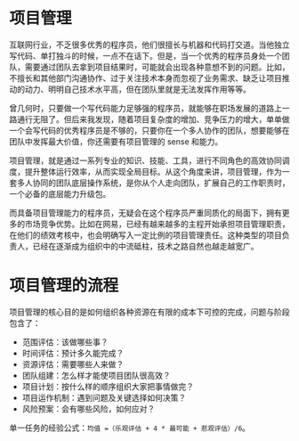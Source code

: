 # 项目管理

互联网行业，不乏很多优秀的程序员，他们很擅长与机器和代码打交道。当他独立写代码、单打独斗的时候，一点不在话下。但是，当一个优秀的程序员身处一个团队，需要通过团队去拿到项目结果时，可能就会出现各种意想不到的问题。比如，不擅长和其他部门沟通协作、过于关注技术本身而忽视了业务需求、缺乏让项目推动的动力、明明自己技术水平高，但在团队里就是无法发挥作用等等。

曾几何时，只要做一个写代码能力足够强的程序员，就能够在职场发展的道路上一路通行无阻了。但后来我发现，随着项目复杂度的增加、竞争压力的增大，单单做一个会写代码的优秀程序员是不够的，只要你在一个多人协作的团队，想要能够在团队中发挥最大价值，你还需要有项目管理的 sense 和能力。

项目管理，就是通过一系列专业的知识、技能、工具，进行不同角色的高效协同调度，提升整体运行效率，从而实现全局目标。从这个角度来讲，项目管理，作为一套多人协同的团队底层操作系统，是你从个人走向团队，扩展自己的工作职责时，一个必备的底层能力升级包。

而具备项目管理能力的程序员，无疑会在这个程序员严重同质化的局面下，拥有更多的市场竞争优势。比如在网易，已经有越来越多的主程开始承担项目管理职责，在他们的绩效考核中，也会明确写入一定比例的项目管理责任。这种类型的项目负责人，已经在逐渐成为组织中的中流砥柱，技术之路自然也越走越宽广。

# 项目管理的流程

项目管理的核心目的是如何组织各种资源在有限的成本下可控的完成，问题与阶段包含了：

- 范围评估：该做哪些事？
- 时间评估：预计多久能完成？
- 资源评估：需要哪些人来做？
- 团队组建：怎么样才能使项目团队很高效？
- 项目计划：按什么样的顺序组织大家把事情做完？
- 项目运作机制：遇到问题及关键选择如何决策？
- 风险预案：会有哪些风险，如何应对？

单一任务的经验公式：`均值 =（乐观评估 + 4 * 最可能 + 悲观评估）/6`。
